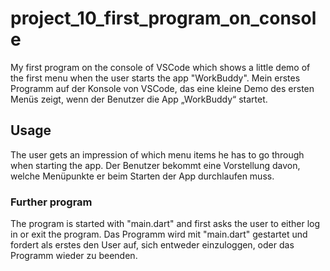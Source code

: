 # project_10_first_program_on_console
My first program on the console of VSCode which shows a little demo of the first menu when the user starts the app "WorkBuddy".
Mein erstes Programm auf der Konsole von VSCode, das eine kleine Demo des ersten Menüs zeigt, wenn der Benutzer die App „WorkBuddy“ startet.

## Usage 
The user gets an impression of ​​which menu items he has to go through when starting the app.
Der Benutzer bekommt eine Vorstellung davon, welche Menüpunkte er beim Starten der App durchlaufen muss.

### Further program
The program is started with "main.dart" and first asks the user to either log in or exit the program.
Das Programm wird mit "main.dart" gestartet und fordert als erstes den User auf, sich entweder einzuloggen, oder das Programm wieder zu beenden.
